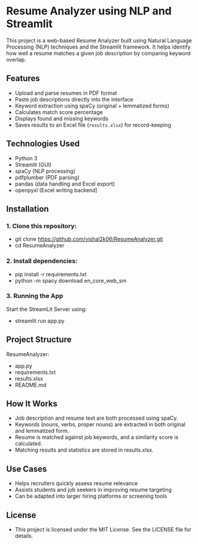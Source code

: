 # Resume Analyzer using NLP and Streamlit

This project is a web-based Resume Analyzer built using Natural Language Processing (NLP) techniques and the Streamlit framework. It helps identify how well a resume matches a given job description by comparing keyword overlap.

## Features

- Upload and parse resumes in PDF format
- Paste job descriptions directly into the interface
- Keyword extraction using spaCy (original + lemmatized forms)
- Calculates match score percentage
- Displays found and missing keywords
- Saves results to an Excel file (`results.xlsx`) for record-keeping

## Technologies Used
- Python 3
- Streamlit (GUI)
- spaCy (NLP processing)
- pdfplumber (PDF parsing)
- pandas (data handling and Excel export)
- openpyxl (Excel writing backend)

## Installation

### 1. Clone this repository:

- git clone https://github.com/vishal2k06/ResumeAnalyzer.git
- cd ResumeAnalyzer

### 2. Install dependencies:

- pip install -r requirements.txt
- python -m spacy download en_core_web_sm

### 3. Running the App

Start the StreamLit Server using:
  - streamlit run app.py

## Project Structure

ResumeAnalyzer:
  - app.py          
  - requirements.txt     
  - results.xlsx         
  - README.md

## How It Works

- Job description and resume text are both processed using spaCy.
- Keywords (nouns, verbs, proper nouns) are extracted in both original and lemmatized form.
- Resume is matched against job keywords, and a similarity score is calculated.
- Matching results and statistics are stored in results.xlsx.

## Use Cases

- Helps recruiters quickly assess resume relevance
- Assists students and job seekers in improving resume targeting
- Can be adapted into larger hiring platforms or screening tools

## License
  - This project is licensed under the MIT License. See the LICENSE file for details.
